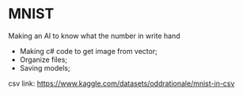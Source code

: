 # MNIST

Making an AI to know what the number in write hand

- Making c# code to get image from vector;
- Organize files;
- Saving models;


csv link: https://www.kaggle.com/datasets/oddrationale/mnist-in-csv